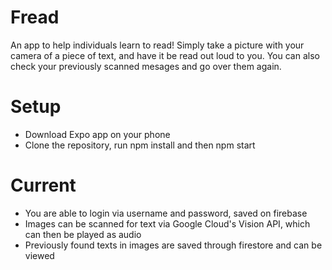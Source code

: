 # Fread

An app to help individuals learn to read! Simply take a picture with your camera of a piece of text, and have it be read out loud to you. You can also check your previously scanned mesages and go over them again.

# Setup

- Download Expo app on your phone
- Clone the repository, run npm install and then npm start

# Current 
- You are able to login via username and password, saved on firebase
- Images can be scanned for text via Google Cloud's Vision API, which can then be played as audio
- Previously found texts in images are saved through firestore and can be viewed
